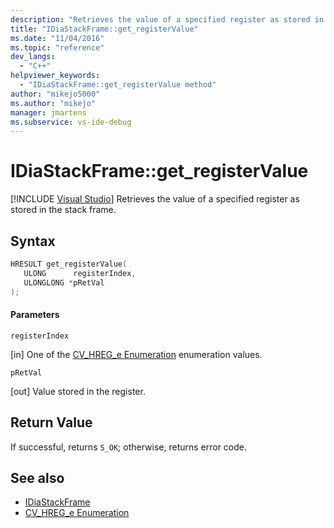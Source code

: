 ```yaml
---
description: "Retrieves the value of a specified register as stored in the stack frame."
title: "IDiaStackFrame::get_registerValue"
ms.date: "11/04/2016"
ms.topic: "reference"
dev_langs:
  - "C++"
helpviewer_keywords:
  - "IDiaStackFrame::get_registerValue method"
author: "mikejo5000"
ms.author: "mikejo"
manager: jmartens
ms.subservice: vs-ide-debug
---
```

# IDiaStackFrame::get_registerValue

 [!INCLUDE [Visual Studio](~/includes/applies-to-version/vs-windows-only.md)]
Retrieves the value of a specified register as stored in the stack frame.

## Syntax

```C++
HRESULT get_registerValue(
   ULONG      registerIndex,
   ULONGLONG *pRetVal
);
```

#### Parameters
 `registerIndex`

[in] One of the [CV_HREG_e Enumeration](../../debugger/debug-interface-access/cv-hreg-e.md) enumeration values.

 `pRetVal`

[out] Value stored in the register.

## Return Value
 If successful, returns `S_OK`; otherwise, returns error code.

## See also
- [IDiaStackFrame](../../debugger/debug-interface-access/idiastackframe.md)
- [CV_HREG_e Enumeration](../../debugger/debug-interface-access/cv-hreg-e.md)
